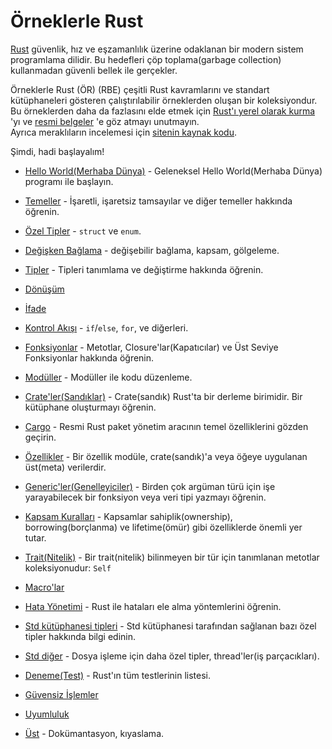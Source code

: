 # Örneklerle Rust

[Rust][rust] güvenlik, hız ve eşzamanlılık üzerine odaklanan bir modern sistem programlama dilidir. Bu hedefleri çöp toplama(garbage collection) kullanmadan güvenli bellek ile gerçekler.

Örneklerle Rust (ÖR) (RBE) çeşitli Rust kavramlarını ve standart kütüphaneleri gösteren çalıştırılabilir örneklerden oluşan bir koleksiyondur. Bu örneklerden daha da fazlasını elde etmek için [Rust'ı yerel olarak kurma][install] 'yı ve [resmi belgeler][std] 'e göz atmayı unutmayın.  
Ayrıca meraklıların incelemesi için [sitenin kaynak kodu][home].

Şimdi, hadi başlayalım!

- [Hello World(Merhaba Dünya)](hello.md) - Geleneksel Hello World(Merhaba Dünya) programı ile başlayın.

- [Temeller](primitives.md) - İşaretli, işaretsiz tamsayılar ve diğer temeller hakkında öğrenin.

- [Özel Tipler](custom_types.md) - `struct` ve `enum`.

- [Değişken Bağlama](variable_bindings.md) - değişebilir bağlama, kapsam, gölgeleme.

- [Tipler](types.md) - Tipleri tanımlama ve değiştirme hakkında öğrenin.

- [Dönüşüm](conversion.md)

- [İfade](expression.md)

- [Kontrol Akışı](flow_control.md) - `if`/`else`, `for`, ve diğerleri.

- [Fonksiyonlar](fn.md) - Metotlar, Closure'lar(Kapatıcılar) ve Üst Seviye Fonksiyonlar hakkında öğrenin.

- [Modüller](mod.md) - Modüller ile kodu düzenleme.

- [Crate'ler(Sandıklar)](crates.md) - Crate(sandık) Rust'ta bir derleme birimidir. Bir kütüphane oluşturmayı öğrenin.

- [Cargo](cargo.md) - Resmi Rust paket yönetim aracının temel özelliklerini gözden geçirin.

- [Özellikler](attribute.md) - Bir özellik modüle, crate(sandık)'a veya öğeye uygulanan üst(meta) verilerdir.

- [Generic'ler(Genelleyiciler)](generics.md) - Birden çok argüman türü için işe yarayabilecek bir fonksiyon veya veri tipi yazmayı öğrenin.

- [Kapsam Kuralları](scope.md) - Kapsamlar sahiplik(ownership), borrowing(borçlanma) ve lifetime(ömür) gibi özelliklerde önemli yer tutar.

- [Trait(Nitelik)](trait.md) - Bir trait(nitelik) bilinmeyen bir tür için tanımlanan metotlar koleksiyonudur: `Self`

- [Macro'lar](macros.md)

- [Hata Yönetimi](error.md) - Rust ile hataları ele alma yöntemlerini öğrenin.

- [Std kütüphanesi tipleri](std.md) - Std kütüphanesi tarafından sağlanan bazı özel tipler hakkında bilgi edinin.

- [Std diğer](std_misc.md) - Dosya işleme için daha özel tipler, thread'ler(iş parçacıkları).

- [Deneme(Test)](testing.md) - Rust'ın tüm testlerinin listesi.

- [Güvensiz İşlemler](unsafe.md)

- [Uyumluluk](compatibility.md)

- [Üst](meta.md) - Dokümantasyon, kıyaslama.


[rust]: https://www.rust-lang.org/
[install]: https://www.rust-lang.org/tools/install
[std]: https://doc.rust-lang.org/std/
[home]: https://github.com/rust-lang/rust-by-example

